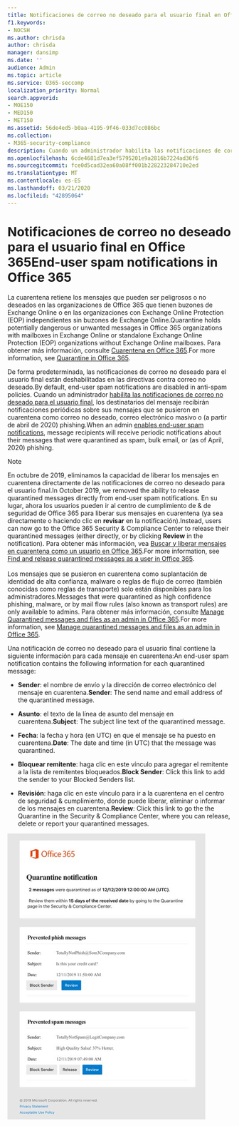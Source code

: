 ```yaml
---
title: Notificaciones de correo no deseado para el usuario final en Office 36
f1.keywords:
- NOCSH
ms.author: chrisda
author: chrisda
manager: dansimp
ms.date: ''
audience: Admin
ms.topic: article
ms.service: O365-seccomp
localization_priority: Normal
search.appverid:
- MOE150
- MED150
- MET150
ms.assetid: 56de4ed5-b0aa-4195-9f46-033d7cc086bc
ms.collection:
- M365-security-compliance
description: Cuando un administrador habilita las notificaciones de correo no deseado para el usuario final en las directivas contra correo no deseado, los destinatarios del mensaje recibirán notificaciones periódicas sobre los mensajes en cuarentena.
ms.openlocfilehash: 6cde4681d7ea3ef5795201e9a2816b7224ad36f6
ms.sourcegitcommit: fce0d5cad32ea60a08ff001b228223284710e2ed
ms.translationtype: MT
ms.contentlocale: es-ES
ms.lasthandoff: 03/21/2020
ms.locfileid: "42895064"
---
```

# <a name="end-user-spam-notifications-in-office-365"></a><span data-ttu-id="1425f-103">Notificaciones de correo no deseado para el usuario final en Office 365</span><span class="sxs-lookup"><span data-stu-id="1425f-103">End-user spam notifications in Office 365</span></span>

<span data-ttu-id="1425f-104">La cuarentena retiene los mensajes que pueden ser peligrosos o no deseados en las organizaciones de Office 365 que tienen buzones de Exchange Online o en las organizaciones con Exchange Online Protection (EOP) independientes sin buzones de Exchange Online.</span><span class="sxs-lookup"><span data-stu-id="1425f-104">Quarantine holds potentially dangerous or unwanted messages in Office 365 organizations with mailboxes in Exchange Online or standalone Exchange Online Protection (EOP) organizations without Exchange Online mailboxes.</span></span> <span data-ttu-id="1425f-105">Para obtener más información, consulte [Cuarentena en Office 365](quarantine-email-messages.md).</span><span class="sxs-lookup"><span data-stu-id="1425f-105">For more information, see [Quarantine in Office 365](quarantine-email-messages.md).</span></span>

<span data-ttu-id="1425f-106">De forma predeterminada, las notificaciones de correo no deseado para el usuario final están deshabilitadas en las directivas contra correo no deseado.</span><span class="sxs-lookup"><span data-stu-id="1425f-106">By default, end-user spam notifications are disabled in anti-spam policies.</span></span> <span data-ttu-id="1425f-107">Cuando un administrador [habilita las notificaciones de correo no deseado para el usuario final](configure-your-spam-filter-policies.md), los destinatarios del mensaje recibirán notificaciones periódicas sobre sus mensajes que se pusieron en cuarentena como correo no deseado, correo electrónico masivo o (a partir de abril de 2020) phishing.</span><span class="sxs-lookup"><span data-stu-id="1425f-107">When an admin [enables end-user spam notifications](configure-your-spam-filter-policies.md), message recipients will receive periodic notifications about their messages that were quarantined as spam, bulk email, or (as of April, 2020) phishing.</span></span>

> [!NOTE]
> <span data-ttu-id="1425f-108">En octubre de 2019, eliminamos la capacidad de liberar los mensajes en cuarentena directamente de las notificaciones de correo no deseado para el usuario final.</span><span class="sxs-lookup"><span data-stu-id="1425f-108">In October 2019, we removed the ability to release quarantined messages directly from end-user spam notifications.</span></span> <span data-ttu-id="1425f-109">En su lugar, ahora los usuarios pueden ir al centro de cumplimiento de & de seguridad de Office 365 para liberar sus mensajes en cuarentena (ya sea directamente o haciendo clic en **revisar** en la notificación).</span><span class="sxs-lookup"><span data-stu-id="1425f-109">Instead, users can now go to the Office 365 Security & Compliance Center to release their quarantined messages (either directly, or by clicking **Review** in the notification).</span></span> <span data-ttu-id="1425f-110">Para obtener más información, vea [Buscar y liberar mensajes en cuarentena como un usuario en Office 365](find-and-release-quarantined-messages-as-a-user.md).</span><span class="sxs-lookup"><span data-stu-id="1425f-110">For more information, see [Find and release quarantined messages as a user in Office 365](find-and-release-quarantined-messages-as-a-user.md).</span></span> <br/><br/> <span data-ttu-id="1425f-111">Los mensajes que se pusieron en cuarentena como suplantación de identidad de alta confianza, malware o reglas de flujo de correo (también conocidas como reglas de transporte) solo están disponibles para los administradores.</span><span class="sxs-lookup"><span data-stu-id="1425f-111">Messages that were quarantined as high confidence phishing, malware, or by mail flow rules (also known as transport rules) are only available to admins.</span></span> <span data-ttu-id="1425f-112">Para obtener más información, consulte [Manage Quarantined messages and files as an admin in Office 365](manage-quarantined-messages-and-files.md).</span><span class="sxs-lookup"><span data-stu-id="1425f-112">For more information, see [Manage quarantined messages and files as an admin in Office 365](manage-quarantined-messages-and-files.md).</span></span>

<span data-ttu-id="1425f-113">Una notificación de correo no deseado para el usuario final contiene la siguiente información para cada mensaje en cuarentena:</span><span class="sxs-lookup"><span data-stu-id="1425f-113">An end-user spam notification contains the following information for each quarantined message:</span></span>

- <span data-ttu-id="1425f-114">**Sender**: el nombre de envío y la dirección de correo electrónico del mensaje en cuarentena.</span><span class="sxs-lookup"><span data-stu-id="1425f-114">**Sender**: The send name and email address of the quarantined message.</span></span>

- <span data-ttu-id="1425f-115">**Asunto**: el texto de la línea de asunto del mensaje en cuarentena.</span><span class="sxs-lookup"><span data-stu-id="1425f-115">**Subject**: The subject line text of the quarantined message.</span></span>

- <span data-ttu-id="1425f-116">**Fecha**: la fecha y hora (en UTC) en que el mensaje se ha puesto en cuarentena.</span><span class="sxs-lookup"><span data-stu-id="1425f-116">**Date**: The date and time (in UTC) that the message was quarantined.</span></span>

- <span data-ttu-id="1425f-117">**Bloquear remitente**: haga clic en este vínculo para agregar el remitente a la lista de remitentes bloqueados.</span><span class="sxs-lookup"><span data-stu-id="1425f-117">**Block Sender**: Click this link to add the sender to your Blocked Senders list.</span></span>

- <span data-ttu-id="1425f-118">**Revisión**: haga clic en este vínculo para ir a la cuarentena en el centro de seguridad & cumplimiento, donde puede liberar, eliminar o informar de los mensajes en cuarentena.</span><span class="sxs-lookup"><span data-stu-id="1425f-118">**Review**: Click this link to go the the Quarantine in the Security & Compliance Center, where you can release, delete or report your quarantined messages.</span></span>

![Ejemplo de notificación de correo no deseado para el usuario final](../../media/end-user-spam-notification.png)
